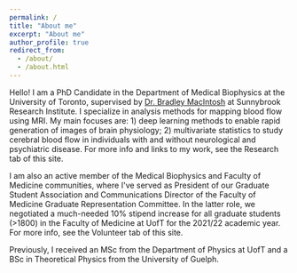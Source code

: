 ```yaml
---
permalink: /
title: "About me"
excerpt: "About me"
author_profile: true
redirect_from: 
  - /about/
  - /about.html
---
```


Hello! I am a PhD Candidate in the Department of Medical Biophysics at the University of Toronto, supervised by [Dr. Bradley MacIntosh](https://sunnybrook.ca/research/team/member.asp?t=12&m=396&page=172) at Sunnybrook Research Institute. I specialize in analysis methods for mapping blood flow using MRI. My main focuses are: 1) deep learning methods to enable rapid generation of images of brain physiology; 2) multivariate statistics to study cerebral blood flow in individuals with and without neurological and psychiatric disease. For more info and links to my work, see the Research tab of this site.

I am also an active member of the Medical Biophysics and Faculty of Medicine communities, where I've served as President of our Graduate Student Association and Communications Director of the Faculty of Medicine Graduate Representation Committee. In the latter role, we negotiated a much-needed 10% stipend increase for all graduate students (>1800) in the Faculty of Medicine at UofT for the 2021/22 academic year. For more info, see the Volunteer tab of this site.

Previously, I received an MSc from the Department of Physics at UofT and a BSc in Theoretical Physics from the University of Guelph.
